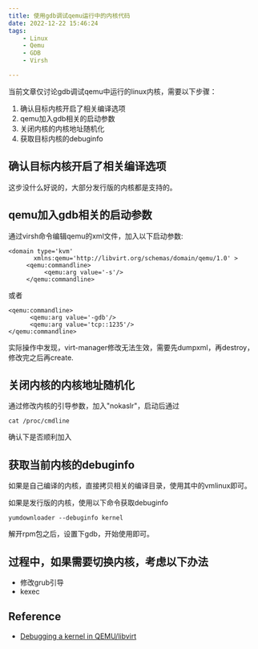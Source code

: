 ```yaml
---
title: 使用gdb调试qemu运行中的内核代码
date: 2022-12-22 15:46:24
tags:
    - Linux
    - Qemu
    - GDB
    - Virsh

---
```



当前文章仅讨论gdb调试qemu中运行的linux内核，需要以下步骤：
1. 确认目标内核开启了相关编译选项
2. qemu加入gdb相关的启动参数
3. 关闭内核的内核地址随机化
4. 获取目标内核的debuginfo

## 确认目标内核开启了相关编译选项

这步没什么好说的，大部分发行版的内核都是支持的。

## qemu加入gdb相关的启动参数

通过virsh命令编辑qemu的xml文件，加入以下启动参数:
```
<domain type='kvm'
       xmlns:qemu='http://libvirt.org/schemas/domain/qemu/1.0' >
     <qemu:commandline>
          <qemu:arg value='-s'/>
     </qemu:commandline>
```
或者
```
<qemu:commandline>
      <qemu:arg value='-gdb'/>
      <qemu:arg value='tcp::1235'/>
</qemu:commandline>
```

实际操作中发现，virt-manager修改无法生效，需要先dumpxml，再destroy，修改完之后再create.

## 关闭内核的内核地址随机化

通过修改内核的引导参数，加入"nokaslr"，启动后通过
```
cat /proc/cmdline
```
确认下是否顺利加入

## 获取当前内核的debuginfo

如果是自己编译的内核，直接拷贝相关的编译目录，使用其中的vmlinux即可。

如果是发行版的内核，使用以下命令获取debuginfo
```
yumdownloader --debuginfo kernel
```
解开rpm包之后，设置下gdb，开始使用即可。

## 过程中，如果需要切换内核，考虑以下办法

+ 修改grub引导
+ kexec

## Reference

+ [Debugging a kernel in QEMU/libvirt](https://www.redhat.com/en/blog/debugging-kernel-qemulibvirt)
